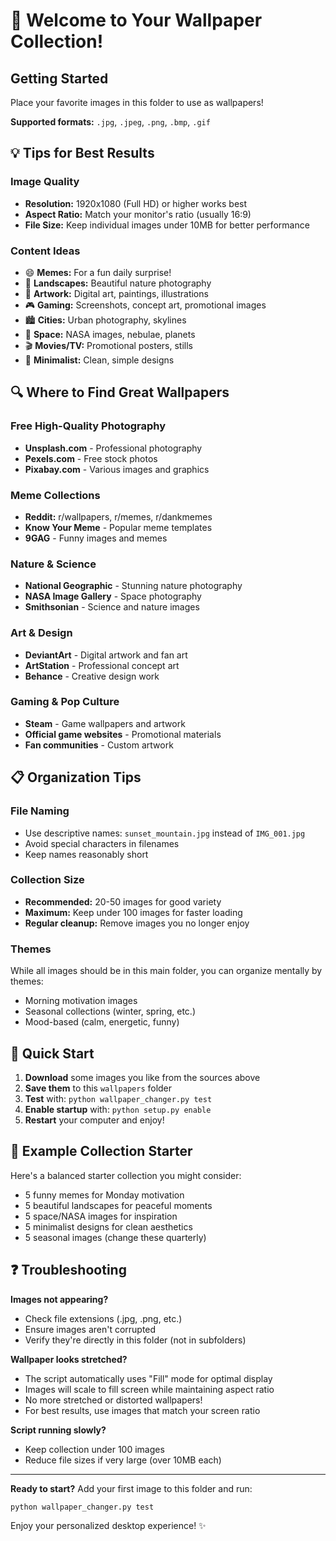 # 🎨 Welcome to Your Wallpaper Collection!

## Getting Started
Place your favorite images in this folder to use as wallpapers!

**Supported formats:** `.jpg`, `.jpeg`, `.png`, `.bmp`, `.gif`

## 💡 Tips for Best Results

### Image Quality
- **Resolution:** 1920x1080 (Full HD) or higher works best
- **Aspect Ratio:** Match your monitor's ratio (usually 16:9)
- **File Size:** Keep individual images under 10MB for better performance

### Content Ideas
- 😄 **Memes:** For a fun daily surprise!
- 🌄 **Landscapes:** Beautiful nature photography
- 🎨 **Artwork:** Digital art, paintings, illustrations
- 🎮 **Gaming:** Screenshots, concept art, promotional images
- 🏙️ **Cities:** Urban photography, skylines
- 🌌 **Space:** NASA images, nebulae, planets
- 🎬 **Movies/TV:** Promotional posters, stills
- 📱 **Minimalist:** Clean, simple designs

## 🔍 Where to Find Great Wallpapers

### Free High-Quality Photography
- **Unsplash.com** - Professional photography
- **Pexels.com** - Free stock photos
- **Pixabay.com** - Various images and graphics

### Meme Collections
- **Reddit:** r/wallpapers, r/memes, r/dankmemes
- **Know Your Meme** - Popular meme templates
- **9GAG** - Funny images and memes

### Nature & Science
- **National Geographic** - Stunning nature photography
- **NASA Image Gallery** - Space photography
- **Smithsonian** - Science and nature images

### Art & Design
- **DeviantArt** - Digital artwork and fan art
- **ArtStation** - Professional concept art
- **Behance** - Creative design work

### Gaming & Pop Culture
- **Steam** - Game wallpapers and artwork
- **Official game websites** - Promotional materials
- **Fan communities** - Custom artwork

## 📋 Organization Tips

### File Naming
- Use descriptive names: `sunset_mountain.jpg` instead of `IMG_001.jpg`
- Avoid special characters in filenames
- Keep names reasonably short

### Collection Size
- **Recommended:** 20-50 images for good variety
- **Maximum:** Keep under 100 images for faster loading
- **Regular cleanup:** Remove images you no longer enjoy

### Themes
While all images should be in this main folder, you can organize mentally by themes:
- Morning motivation images
- Seasonal collections (winter, spring, etc.)
- Mood-based (calm, energetic, funny)

## 🚀 Quick Start

1. **Download** some images you like from the sources above
2. **Save them** to this `wallpapers` folder
3. **Test** with: `python wallpaper_changer.py test`
4. **Enable startup** with: `python setup.py enable`
5. **Restart** your computer and enjoy!

## 🎯 Example Collection Starter

Here's a balanced starter collection you might consider:

- 5 funny memes for Monday motivation
- 5 beautiful landscapes for peaceful moments  
- 5 space/NASA images for inspiration
- 5 minimalist designs for clean aesthetics
- 5 seasonal images (change these quarterly)

## ❓ Troubleshooting

**Images not appearing?**
- Check file extensions (.jpg, .png, etc.)
- Ensure images aren't corrupted
- Verify they're directly in this folder (not in subfolders)

**Wallpaper looks stretched?**
- The script automatically uses "Fill" mode for optimal display
- Images will scale to fill screen while maintaining aspect ratio
- No more stretched or distorted wallpapers!
- For best results, use images that match your screen ratio

**Script running slowly?**
- Keep collection under 100 images
- Reduce file sizes if very large (over 10MB each)

---

**Ready to start?** Add your first image to this folder and run:
```
python wallpaper_changer.py test
```

Enjoy your personalized desktop experience! ✨
